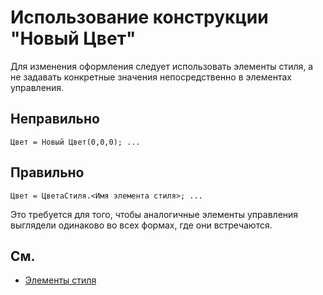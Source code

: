 # Использование конструкции "Новый Цвет"

Для изменения оформления следует использовать элементы стиля, а не
задавать конкретные значения непосредственно в элементах управления.

## Неправильно

```bsl
Цвет = Новый Цвет(0,0,0); ...
```

## Правильно

```bsl
Цвет = ЦветаСтиля.<Имя элемента стиля>; ...
```

Это требуется для того, чтобы аналогичные элементы управления выглядели
одинаково во всех формах, где они встречаются.

## См.

- [Элементы стиля](https://its.1c.ru/db/v8std#content:667:hdoc:1)
